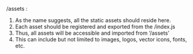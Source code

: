 /assets :
1. As the name suggests, all the static assets should reside here.
2. Each asset should be registered and exported from the /index.js
3. Thus, all assets will be accessible and imported from ‘/assets’
4. This can include but not limited to images, logos, vector icons, fonts, etc.